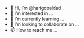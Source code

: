 - 👋 Hi, I’m @harigopaldad
- 👀 I’m interested in ...
- 🌱 I’m currently learning ...
- 💞️ I’m looking to collaborate on ...
- 📫 How to reach me ...

<!---
harigopaldad/harigopaldad is a ✨ special ✨ repository because its `README.md` (this file) appears on your GitHub profile.
You can click the Preview link to take a look at your changes.
--->
